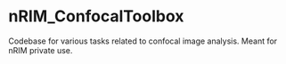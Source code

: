 # nRIM_ConfocalToolbox
Codebase for various tasks related to confocal image analysis. Meant for nRIM private use.
